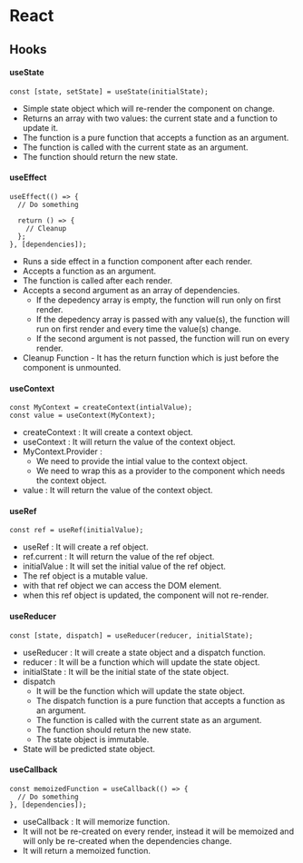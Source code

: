 # React

## Hooks

#### useState

```tsx
const [state, setState] = useState(initialState);
```

- Simple state object which will re-render the component on change.
- Returns an array with two values: the current state and a function to update it.
- The function is a pure function that accepts a function as an argument.
- The function is called with the current state as an argument.
- The function should return the new state.

#### useEffect

```tsx
useEffect(() => {
  // Do something

  return () => {
    // Cleanup
  };
}, [dependencies]);
```

- Runs a side effect in a function component after each render.
- Accepts a function as an argument.
- The function is called after each render.
- Accepts a second argument as an array of dependencies.
  - If the depedency array is empty, the function will run only on first render.
  - If the depedency array is passed with any value(s), the function will run on first render and every time the value(s) change.
  - If the second argument is not passed, the function will run on every render.
- Cleanup Function - It has the return function which is just before the component is unmounted.

#### useContext

```tsx
const MyContext = createContext(intialValue);
const value = useContext(MyContext);
```

- createContext : It will create a context object.
- useContext : It will return the value of the context object.
- MyContext.Provider :
  - We need to provide the intial value to the context object.
  - We need to wrap this as a provider to the component which needs the context object.
- value : It will return the value of the context object.

#### useRef

```tsx
const ref = useRef(initialValue);
```

- useRef : It will create a ref object.
- ref.current : It will return the value of the ref object.
- initialValue : It will set the initial value of the ref object.
- The ref object is a mutable value.
- with that ref object we can access the DOM element.
- when this ref object is updated, the component will not re-render.

#### useReducer

```tsx
const [state, dispatch] = useReducer(reducer, initialState);
```

- useReducer : It will create a state object and a dispatch function.
- reducer : It will be a function which will update the state object.
- initialState : It will be the initial state of the state object.
- dispatch
  - It will be the function which will update the state object.
  - The dispatch function is a pure function that accepts a function as an argument.
  - The function is called with the current state as an argument.
  - The function should return the new state.
  - The state object is immutable.
- State will be predicted state object.

#### useCallback

```tsx
const memoizedFunction = useCallback(() => {
  // Do something
}, [dependencies]);
```

- useCallback : It will memorize function.
- It will not be re-created on every render, instead it will be memoized and will only be re-created when the dependencies change.
- It will return a memoized function.
